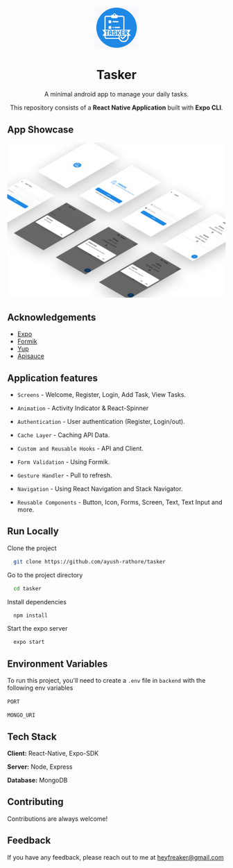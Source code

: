 <p align="center">
    <a href="https://expo.dev/@freaker/tasker">
        <img src="frontend/app/assets/images/icon.png" width="100" alt="Tasker Logo"/>
    </a>
    <h1 align="center"> Tasker </h1>
</p>

<p align="center">
    A minimal android app to manage your daily tasks.
</p>

<p align="center">
    This repository consists of a <strong>React Native Application</strong> built with <strong>Expo CLI</strong>.
</p>

## App Showcase

<p align="center">
    <img src="frontend/screenshots/Mockup.png" width="1280" alt="Tasker Screens Mockup"/>
</p>

## Acknowledgements

-   [Expo](https://expo.dev/)
-   [Formik](https://formik.org/)
-   [Yup](https://github.com/jquense/yup)
-   [Apisauce](https://github.com/infinitered/apisauce)

## Application features

-   `Screens` - Welcome, Register, Login, Add Task, View Tasks.

-   `Animation` - Activity Indicator & React-Spinner

-   `Authentication` - User authentication (Register, Login/out).

-   `Cache Layer` - Caching API Data.

-   `Custom and Reusable Hooks` - API and Client.

-   `Form Validation` - Using Formik.

-   `Gesture Handler` - Pull to refresh.

-   `Navigation` - Using React Navigation and Stack Navigator.

-   `Reusable Components` - Button, Icon, Forms, Screen, Text, Text Input and more.

## Run Locally

Clone the project

```bash
  git clone https://github.com/ayush-rathore/tasker
```

Go to the project directory

```bash
  cd tasker
```

Install dependencies

```bash
  npm install
```

Start the expo server

```bash
  expo start
```

## Environment Variables

To run this project, you'll need to create a `.env` file in `backend` with the following env variables

`PORT`

`MONGO_URI`

## Tech Stack

**Client:** React-Native, Expo-SDK

**Server:** Node, Express

**Database:** MongoDB

## Contributing

Contributions are always welcome!

## Feedback

If you have any feedback, please reach out to me at heyfreaker@gmail.com
